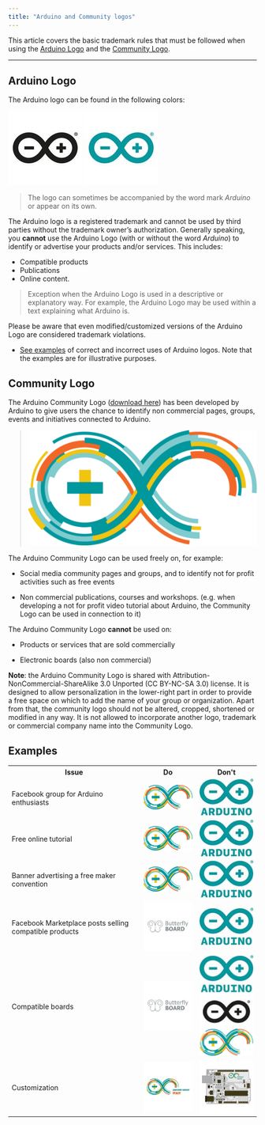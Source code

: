 ```yaml
---
title: "Arduino and Community logos"
---
```


This article covers the basic trademark rules that must be followed when using the [Arduino Logo](#arduino-logo) and the [Community Logo](#community-logo).

---

<h2 id="arduino-logo">Arduino Logo</h2>

The Arduino logo can be found in the following colors:

![Black Arduino Infinity Logo](img/ArduinoLogo_Black.jpg) ![Blue Arduino Infinity Logo](img/ArduinoLogo_Blue.jpg)

 > The logo can sometimes be accompanied by the word mark *Arduino* or appear on its own.

The Arduino logo is a registered trademark and cannot be used by third parties without the trademark owner’s authorization. Generally speaking, you **cannot** use the Arduino Logo (with or without the word *Arduino*) to identify or advertise your products and/or services. This includes:

* Compatible products <!-- link to Compatible products section-->
* Publications <!-- link to Courses, workshops and publications section-->
* Online content.

> Exception when the Arduino Logo is used in a descriptive or explanatory way. For example, the Arduino Logo may be used within a text explaining what Arduino is.

Please be aware that even modified/customized versions of the Arduino Logo are considered trademark violations.

* [See examples](#examples) of correct and incorrect uses of Arduino logos. Note that the examples are for illustrative purposes.

<h2 id="community-logo">Community Logo</h2>

The Arduino Community Logo ([download here](https://www.arduino.cc/en/Trademark/CommunityLogo)) has been developed by Arduino to give users the chance to identify non commercial pages, groups, events and initiatives connected to Arduino.

> ![Infinity Arduino Community Logo](img/ArduinoCommunityLogo.png)

The Arduino Community Logo can be used freely on, for example:

* Social media community pages and groups, and to identify not for profit activities such as free events

* Non commercial publications, courses and workshops. (e.g. when developing a not for profit video tutorial about Arduino, the Community Logo can be used in connection to it)

The Arduino Community Logo **cannot** be used on:

* Products or services that are sold commercially

* Electronic boards (also non commercial)

**Note**: the Arduino Community Logo is shared with Attribution-NonCommercial-ShareAlike 3.0 Unported (CC BY-NC-SA 3.0) license. It is designed to allow personalization in the lower-right part in order to provide a free space on which to add the name of your group or organization. Apart from that, the community logo should not be altered, cropped, shortened or modified in any way. It is not allowed to incorporate another logo, trademark or commercial company name into the Community Logo.

<h2 id="examples">Examples</h2>

<table>
  <tr>
    <th>Issue</th>
    <th>Do</th>
    <th>Don't</th>
  </tr>
  <tr>
    <td>Facebook group for Arduino enthusiasts</td>
    <td><img src="img/ArduinoCommunityLogo_table.png" alt="Arduino Community Logo"></td>
    <td><img src="img/ArduinoLogo_Blue_table.jpg" alt="Blue Arduino Infinity Logo"></td>
  </tr>
  <tr>
    <td>Free online tutorial </td>
    <td><img src="img/ArduinoCommunityLogo_table.png" alt="Arduino Community Logo"></td>
    <td><img src="img/ArduinoLogo_Blue_table.jpg" alt="Blue Arduino Infinity Logo"></td>
  </tr>
  <tr>
    <td>Banner advertising a free maker convention </td>
    <td><img src="img/ArduinoCommunityLogo_table.png" alt="Arduino Community Logo"></td>
    <td><img src="img/ArduinoLogo_Blue_table.jpg" alt="Blue Arduino Infinity Logo"></td>
  </tr>
  <tr>
    <td>Facebook Marketplace posts selling compatible products  </td>
    <td><img src="img/ButterflyBoardLogo.jpg" alt="Butterfly board Logo"></td>
    <td><img src="img/ArduinoLogo_Blue_table.jpg" alt="Blue Arduino Infinity Logo"></td>
  </tr>
  <tr>
    <td>Compatible boards </td>
    <td><img src="img/ButterflyBoardLogo.jpg" alt="Butterfly board Logo"></td>
    <td><img src="img/ArduinoLogos_table.png" alt="Blue Arduino logo above black Arduino and Community logos"></td>
  </tr>
  <tr>
    <td>Customization </td>
    <td><img src="img/ArduinoCommunity_example.jpg" alt="Arduino Community logo example with "Arduino Group Italy" written on the bottom right side"></td>
    <td><img src="img/ArduinoCommunity_bad_example.jpg" alt="Arduino Board with Arduino Community logo printed on top "></td>
  </tr>
</table>
